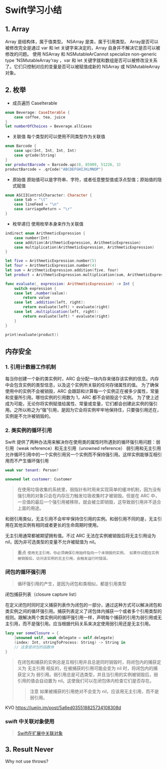 # Swift学习小结
## 1. Array 

Array 是结构体，属于值类型。
NSArray 是类，属于引用类型。
Array是否可以被修改完全是通过 var 和 let 关键字来决定的，Array 自身并不解决它是否可以被修改的问题。
使用 NSArray 和 NSMutableArCannot specialize non-generic type 'NSMutableArray'ray ，var 和 let 关键字就和数组是否可以被修改没关系了。它们只控制对应的变量是否可以被赋值成新的 NSArray 或 NSMutableArray 对象。



## 2. 枚举

* 成员遍历 CaseIterable

```swift
enum Beverage: CaseIterable {
    case coffee, tea, juice
}
let numberOfChoices = Beverage.allCases
```

* 关联值  每个类型的可以使用不同类型作为关联值
```swift
enum Barcode {
    case upc(Int, Int, Int, Int)
    case qrCode(String)
}
var productBarcode = Barcode.upc(8, 85909, 51226, 3)
productBarcode = .qrCode("ABCDEFGHIJKLMNOP")

```

* 原始值  原始值可以是字符串、字符，或者任意整型值或浮点型值；原始值的隐式赋值
```swift
enum ASCIIControlCharacter: Character {
    case tab = "\t"
    case lineFeed = "\n"
    case carriageReturn = "\r"
}
```

* 枚举递归 使用枚举本身来作为关联值

```swift {cmd="/usr/bin/swift"}
indirect enum ArithmeticExpression {
    case number(Int)
    case addition(ArithmeticExpression, ArithmeticExpression)
    case multiplication(ArithmeticExpression, ArithmeticExpression)
}

let five = ArithmeticExpression.number(5)
let four = ArithmeticExpression.number(4)
let sum = ArithmeticExpression.addition(five, four)
let product = ArithmeticExpression.multiplication(sum, ArithmeticExpression.number(2))

func evaluate(_ expression: ArithmeticExpression) -> Int {
    switch expression {
    case let .number(value):
        return value
    case let .addition(left, right):
        return evaluate(left) + evaluate(right)
    case let .multiplication(left, right):
        return evaluate(left) * evaluate(right)
    }
}

print(evaluate(product))

```


## 内存安全

### 1. 引用计数器工作机制
每当你创建一个新的类实例时，ARC 会分配一块内存来储存该实例的信息。内存中会包含实例的类型信息，以及这个实例所关联的任何存储属性的值。
为了确保使用中的实例不会被销毁，ARC 会跟踪和计算每一个实例正在被多少属性，常量和变量所引用。哪怕实例的引用数为 1，ARC 都不会销毁这个实例。
为了使上述成为可能，无论你将实例赋值给属性、常量或变量，它们都会创建此实例的强引用。之所以称之为“强”引用，是因为它会将实例牢牢地保持住，只要强引用还在，实例是不允许被销毁的。

### 2. 类实例的循环引用

Swift 提供了两种办法用来解决你在使用类的属性时所遇到的循环强引用问题：弱引用（weak reference）和无主引用（unowned reference）
弱引用和无主引用允许循环引用中的一个实例引用另一个实例而不保持强引用。这样实例能够互相引用而不产生循环强引用


```swift
weak var tenant: Person?

unowned let customer: Customer

```

> 在使用垃圾收集的系统里，弱指针有时用来实现简单的缓冲机制，因为没有强引用的对象只会在内存压力触发垃圾收集时才被销毁。但是在 ARC 中，一旦值的最后一个强引用被移除，就会被立即销毁，这导致弱引用并不适合上面的用途。


和弱引用类似，无主引用不会牢牢保持住引用的实例。和弱引用不同的是，无主引用在其他实例有相同或者更长的生命周期时使用。

无主引用通常都被期望拥有值。不过 ARC 无法在实例被销毁后将无主引用设为 nil，因为非可选类型的变量不允许被赋值为 nil。


> 重点
`使用无主引用，你必须确保引用始终指向一个未销毁的实例。
如果你试图在实例被销毁后，访问该实例的无主引用，会触发运行时错误。`

### 闭包的循环强引用


> 循环强引用的产生，是因为闭包和类相似，都是引用类型


闭包捕获列表（closure capture list）


在定义闭包时同时定义捕获列表作为闭包的一部分，通过这种方式可以解决闭包和类实例之间的循环强引用。捕获列表定义了闭包体内捕获一个或者多个引用类型的规则。跟解决两个类实例间的循环强引用一样，声明每个捕获的引用为弱引用或无主引用，而不是强引用。应当根据代码关系来决定使用弱引用还是无主引用。

```swift
lazy var someClosure = {
    [unowned self, weak delegate = self.delegate]
    (index: Int, stringToProcess: String) -> String in
    // 这里是闭包的函数体
}
```


> 在闭包和捕获的实例总是互相引用并且总是同时销毁时，将闭包内的捕获定义为 无主引用
> 相反的，在被捕获的引用可能会变为 nil 时，将闭包内的捕获定义为 弱引用。弱引用总是可选类型，并且当引用的实例被销毁后，弱引用的值会自动置为 nil。这使我们可以在闭包体内检查它们是否存在。
>> 注意
> 如果被捕获的引用绝对不会变为 nil，应该用无主引用，而不是弱引用。



KVO https://juejin.im/post/5a6ed035518825734108308d



### swift 中关联对象使用

> [Swift在扩展中关联对象](https://www.jianshu.com/p/75de1a6e28f2)


## 3. Result Never
Why not use throws?
